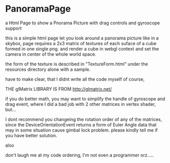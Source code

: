 # PanoramaPage
a Html Page to show a Pnorama Picture with drag controls and gyroscope support

this is a simple html page let you look around a panorama picture like in a skybox,
page requires a 2x3 matrix of textures of each suface of a cube formed in one single png.
and render a cube in webgl context and set the camera in center of the whole world space.

the form of the texture is described in "TextureForm.html" under the resources directory alone with a sample.

have to make clear, that I didnt write all the code myself of course,


THE glMatrix LIBRARY IS FROM http://glmatrix.net/


if you do better math, you may want to simplify the handle of gyroscope and drag event, where I did a bad job with 2 other matrices in vertex shader, but...

I dont recommend you changeing the rotation order of any of the matrices, since the DeviceOrientationEvent returns a form of Euler Angle data that may in some situation cause gimbal lock problem. please kindly tell me if you have better solution.

also 

don't laugh me at my code ordering, I'm not even a programmer orz.....
